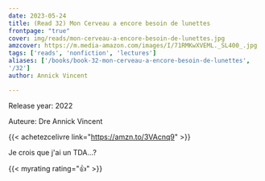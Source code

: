 ```yaml
---
date: 2023-05-24
title: (Read 32) Mon Cerveau a encore besoin de lunettes
frontpage: "true"
cover: img/reads/mon-cerveau-a-encore-besoin-de-lunettes.jpg
amzcover: https://m.media-amazon.com/images/I/71RMKwXVEML._SL400_.jpg
tags: ['reads', 'nonfiction', 'lectures']
aliases: ['/books/book-32-mon-cerveau-a-encore-besoin-de-lunettes',
'/32']
author: Annick Vincent

---
```


Release year: 2022

Auteure: Dre Annick Vincent

{{< achetezcelivre link="https://amzn.to/3VAcnq9" >}}

Je crois que j'ai un TDA...?

{{< myrating rating="👍" >}}

